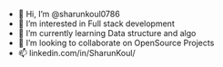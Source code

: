 - 👋 Hi, I’m @sharunkoul0786
- 👀 I’m interested in Full stack development
- 🌱 I’m currently learning Data structure and algo
- 💞️ I’m looking to collaborate on OpenSource Projects
- 📫 linkedin.com/in/SharunKoul/